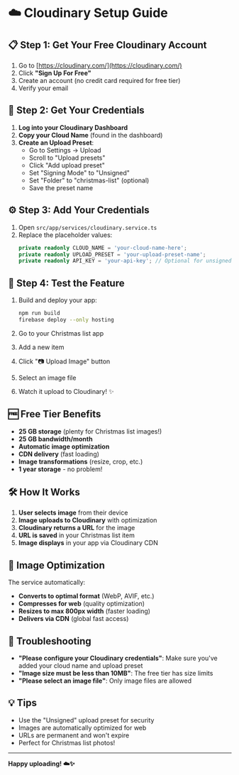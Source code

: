 # ☁️ Cloudinary Setup Guide

## 📋 **Step 1: Get Your Free Cloudinary Account**

1. Go to [https://cloudinary.com/](https://cloudinary.com/)
2. Click **"Sign Up For Free"**
3. Create an account (no credit card required for free tier)
4. Verify your email

## 🔑 **Step 2: Get Your Credentials**

1. **Log into your Cloudinary Dashboard**
2. **Copy your Cloud Name** (found in the dashboard)
3. **Create an Upload Preset**:
   - Go to Settings → Upload
   - Scroll to "Upload presets"
   - Click "Add upload preset"
   - Set "Signing Mode" to "Unsigned"
   - Set "Folder" to "christmas-list" (optional)
   - Save the preset name

## ⚙️ **Step 3: Add Your Credentials**

1. Open `src/app/services/cloudinary.service.ts`
2. Replace the placeholder values:
   ```typescript
   private readonly CLOUD_NAME = 'your-cloud-name-here';
   private readonly UPLOAD_PRESET = 'your-upload-preset-name';
   private readonly API_KEY = 'your-api-key'; // Optional for unsigned uploads
   ```

## 🎯 **Step 4: Test the Feature**

1. Build and deploy your app:
   ```bash
   npm run build
   firebase deploy --only hosting
   ```

2. Go to your Christmas list app
3. Add a new item
4. Click "📷 Upload Image" button
5. Select an image file
6. Watch it upload to Cloudinary! ✨

## 🆓 **Free Tier Benefits**

- **25 GB storage** (plenty for Christmas list images!)
- **25 GB bandwidth/month**
- **Automatic image optimization**
- **CDN delivery** (fast loading)
- **Image transformations** (resize, crop, etc.)
- **1 year storage** - no problem!

## 🛠️ **How It Works**

1. **User selects image** from their device
2. **Image uploads to Cloudinary** with optimization
3. **Cloudinary returns a URL** for the image
4. **URL is saved** in your Christmas list item
5. **Image displays** in your app via Cloudinary CDN

## 🎨 **Image Optimization**

The service automatically:
- **Converts to optimal format** (WebP, AVIF, etc.)
- **Compresses for web** (quality optimization)
- **Resizes to max 800px width** (faster loading)
- **Delivers via CDN** (global fast access)

## 🚨 **Troubleshooting**

- **"Please configure your Cloudinary credentials"**: Make sure you've added your cloud name and upload preset
- **"Image size must be less than 10MB"**: The free tier has size limits
- **"Please select an image file"**: Only image files are allowed

## 💡 **Tips**

- Use the "Unsigned" upload preset for security
- Images are automatically optimized for web
- URLs are permanent and won't expire
- Perfect for Christmas list photos!

---

**Happy uploading! ☁️✨**
